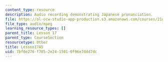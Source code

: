 ```yaml
---
content_type: resource
description: Audio recording demonstrating Japanese pronunciation.
file: https://ol-ocw-studio-app-production.s3.amazonaws.com/courses/21g-504-japanese-iv-spring-2009/7bf0e276f7052e2415010f96e7ddd7dc_Lesson17A5.mp3
file_type: audio/mpeg
learning_resource_types: []
parent_title: Lesson 17
parent_type: CourseSection
resourcetype: Other
title: Lesson17A5
uid: 7bf0e276-f705-2e24-1501-0f96e7ddd7dc
---
```


